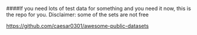 ####If you need lots of test data for something and you need it now, this is the repo for you.
Disclaimer: some of the sets are not free

https://github.com/caesar0301/awesome-public-datasets
